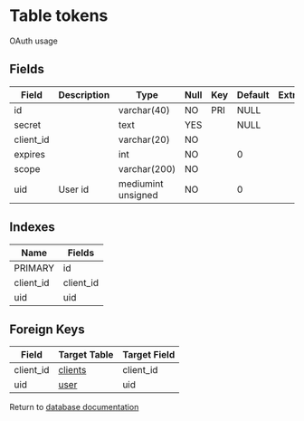 Table tokens
===========

OAuth usage

Fields
------

| Field     | Description | Type               | Null | Key | Default | Extra |
| --------- | ----------- | ------------------ | ---- | --- | ------- | ----- |
| id        |             | varchar(40)        | NO   | PRI | NULL    |       |
| secret    |             | text               | YES  |     | NULL    |       |
| client_id |             | varchar(20)        | NO   |     |         |       |
| expires   |             | int                | NO   |     | 0       |       |
| scope     |             | varchar(200)       | NO   |     |         |       |
| uid       | User id     | mediumint unsigned | NO   |     | 0       |       |

Indexes
------------

| Name | Fields |
|------|---------|
| PRIMARY | id |
| client_id | client_id |
| uid | uid |

Foreign Keys
------------

| Field | Target Table | Target Field |
|-------|--------------|--------------|
| client_id | [clients](help/database/db_clients) | client_id |
| uid | [user](help/database/db_user) | uid |

Return to [database documentation](help/database)

